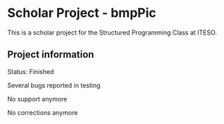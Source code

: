 # Scholar Project - bmpPic

This is a scholar project for the Structured Programming Class at ITESO.


## Project information

Status: Finished


Several bugs reported in testing

No support anymore

No corrections anymore
